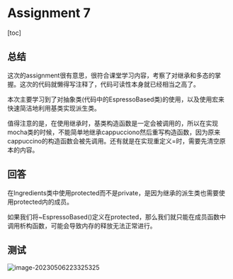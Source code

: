# Assignment 7

[toc]



## 总结

​	这次的assignment很有意思，很符合课堂学习内容，考察了对继承和多态的掌握。这次的代码就懒得写注释了，代码可读性本身就已经相当之高了。

​	本次主要学习到了对抽象类(代码中的EspressoBased类)的使用，以及使用宏来快速简洁地利用基类实现派生类。

​	值得注意的是，在使用继承时，基类构造函数是一定会被调用的，所以在实现mocha类的时候，不能简单地继承cappucciono然后重写构造函数，因为原来cappuccino的构造函数会被先调用。还有就是在实现重定义=时，需要先清空原本的内容。



## 回答

​	在Ingredients类中使用protected而不是private，是因为继承的派生类也需要使用protected内的成员。

​	如果我们将~EspressoBased()定义在protected，那么我们就只能在成员函数中调用析构函数，可能会导致内存的释放无法正常进行。



## 测试



![image-20230506223325325](C:\Users\16547\AppData\Roaming\Typora\typora-user-images\image-20230506223325325.png)